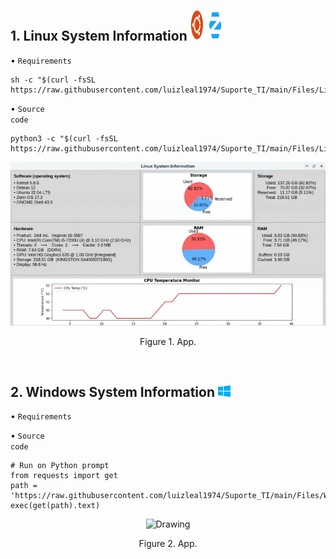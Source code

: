 ## 1. Linux System Information <img src="/Files/Ubuntu_Zorin_OS.png" width="50" height="50"/>

&#8226; <a style="text-decoration:none" target='_blank' rel='noopener noreferrer' href='https://github.com/luizleal1974/Suporte_TI/blob/main/Files/Linux/Linux_sys_info.sh'><code>Requirements</code></a>

```
sh -c "$(curl -fsSL https://raw.githubusercontent.com/luizleal1974/Suporte_TI/main/Files/Linux/Linux_sys_info.sh)"
```

&#8226; <a style="text-decoration:none" target='_blank' rel='noopener noreferrer' href='https://github.com/luizleal1974/Suporte_TI/blob/main/Files/Linux/Linux_sys_info.py'><code>Source code</code></a>

```
python3 -c "$(curl -fsSL https://raw.githubusercontent.com/luizleal1974/Suporte_TI/main/Files/Linux/Linux_sys_info.py)"
```
<p align="center">
<img src="/Files/Linux/Linux_sys_info.gif" alt="Drawing"/>
</p>
<p align="center">Figure 1. App.</p>

</br>

## 2. Windows System Information <img src="/Files/windows.png" width="20" height="20"/>

&#8226; <a style="text-decoration:none" target='_blank' rel='noopener noreferrer' href='https://github.com/luizleal1974/Suporte_TI/blob/main/Files/Windows/Windows_sys_info.txt'><code>Requirements</code></a>

&#8226; <a style="text-decoration:none" target='_blank' rel='noopener noreferrer' href='https://github.com/luizleal1974/Suporte_TI/blob/main/Files/Windows/Windows_sys_info.py'><code>Source code</code></a>

```
# Run on Python prompt
from requests import get
path = 'https://raw.githubusercontent.com/luizleal1974/Suporte_TI/main/Files/Windows/Windows_sys_info.py'
exec(get(path).text)
```

<p align="center">
<img src="/Files/Windows/Windows_sys_info.gif" alt="Drawing"/>
</p>
<p align="center">Figure 2. App.</p>

</br>
